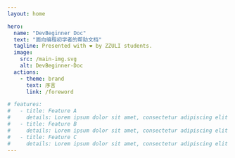 ```yaml
---
layout: home

hero:
  name: "DevBeginner Doc"
  text: "面向编程初学者的帮助文档"
  tagline: Presented with ❤️ by ZZULI students.
  image:
    src: /main-img.svg
    alt: DevBeginner-Doc
  actions:
    - theme: brand
      text: 序言
      link: /foreword

# features:
#   - title: Feature A
#     details: Lorem ipsum dolor sit amet, consectetur adipiscing elit
#   - title: Feature B
#     details: Lorem ipsum dolor sit amet, consectetur adipiscing elit
#   - title: Feature C
#     details: Lorem ipsum dolor sit amet, consectetur adipiscing elit
---
```

